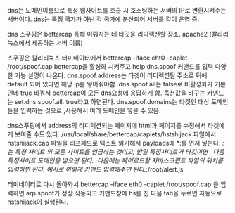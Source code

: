

dns는 도메인이름으로 특정 웹사이트를 호출 시 호스팅하는 서버의 IP로 변환시켜주는 서버이다.
dns는 특정 국가가 아닌 각 국가에 분산되어 서버를 같이 운영 중.

dns 스푸핑은 bettercap 통해 이뤄지는 데 타깃을 리디렉션할 장소.
apache2 (칼리리눅스에서 제공하는 서버 이름)

스푸핑은
칼리리눅스 터미네이터에서 
bettercap -iface eht0 -caplet /root/spoof.cap
bettercap을 활성화 시켜주고
help dns.spoof 커맨드를 입력
다양한 기능 설명이 나온다.
dns.spoof.address는 타겟이 리디렉션될 주소로 뒤에 default 되어 있다면 해당 ip를 넣어줘야함.
dns.spoof.all는 false로 비활성화가 기본인데 true 바꿔서 bettercap이 모든 dns요청에 응답하게 함.
옵션값을 바꾸는 커맨드는 set.dns.spoof.all. true라고 하면된다.
dns.spoof.domains는 타켓인 대상 도메인들을 입력하는 것으로 ,사용해서 여러 도메인을 넣을 수 있음.

dns스푸핑에서 address의 리디렉션되는 페이지에 html과 페이지를 수정해서 타겟에게 보여줄 수도 있다.
/usr/local/share/bettercap/caplets/hstshijack 파일에서 
hstshijack.cap 파일을 리프페드로 텍스트 읽기해서 payloads에 *:를 먼저 넣는다.
*:는 특정 사이트 외 모든 사이트를 언급하는 것이고, 만일 특정사이트가 타깃이면 , 다음 특정사이트 도매인을 넣으면 된다.
:다음에는 페이로드할 자바스크립트 파일의 위치를 입력하면 된다.
예시로 이렇게 커맨드 입력해주면 된다.*:/root/alert.js

터미네이터로 다시 돌아와서
bettercap -iface eth0 -caplet /root/spoof.cap 을 입력하면 arp.spoof가 정상 작동되고
커맨드창에 hs를 친 다음 tab을 누르면 자동으로 hstshijack이 실행된다.
